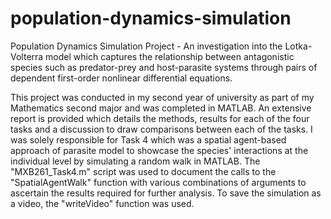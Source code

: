 # population-dynamics-simulation
Population Dynamics Simulation Project - An investigation into the Lotka-Volterra model which captures the relationship between antagonistic species such as predator-prey and host-parasite systems through pairs of dependent first-order nonlinear differential equations.

This project was conducted in my second year of university as part of my Mathematics second major and was completed in MATLAB. An extensive report is provided which details the methods, results for each of the four tasks and a discussion to draw comparisons between each of the tasks. I was solely responsible for Task 4 which was a spatial agent-based approach of parasite model to showcase the species' interactions at the individual level by simulating a random walk in MATLAB. The "MXB261_Task4.m" script was used to document the calls to the "SpatialAgentWalk" function with various combinations of arguments to ascertain the results required for further analysis. To save the simulation as a video, the "writeVideo" function was used.
